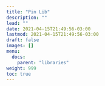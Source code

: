 ```yaml
---
title: "Pin Lib"
description: ""
lead: ""
date: 2021-04-15T21:49:56-03:00
lastmod: 2021-04-15T21:49:56-03:00
draft: false
images: []
menu: 
  docs:
    parent: "libraries"
weight: 999
toc: true
---
```


